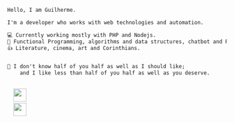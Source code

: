 ```diff
Hello, I am Guilherme.

I'm a developer who works with web technologies and automation.

💻 Currently working mostly with PHP and Nodejs.
📓 Functional Programming, algorithms and data structures, chatbot and RPA.
👍 Literature, cinema, art and Corinthians. 


🧙 I don't know half of you half as well as I should like; 
    and I like less than half of you half as well as you deserve.
```
<code> 
  <a href="https://www.linkedin.com/in/guilherme-de-alacoc-aquino/" target="_blank"><img height="30" src="https://image.flaticon.com/icons/svg/733/733561.svg"></a>
  <a href="https://letterboxd.com/alacoc/" target="_blank"><img height="30" src="https://a.ltrbxd.com/logos/letterboxd-decal-dots-neg-rgb.svg"></a>
</code>
